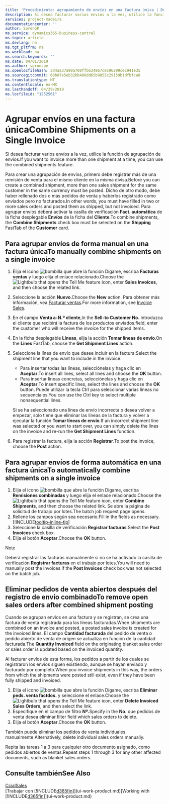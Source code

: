 ```yaml
---
title: 'Procedimiento: agrupamiento de envíos en una factura única | Documentos de Microsoft'
description: Si desea facturar varios envíos a la vez, utilice la función de agrupación de envíos.
services: project-madeira
documentationcenter: ''
author: SorenGP
ms.service: dynamics365-business-central
ms.topic: article
ms.devlang: na
ms.tgt_pltfrm: na
ms.workload: na
ms.search.keywords: ''
ms.date: 04/01/2019
ms.author: sgroespe
ms.openlocfilehash: 3d4aa37a90a700ffb634867c0c96299cec941e35
ms.sourcegitcommit: 60b87e5eb32bb408dd65b9855c29159b1dfbfca8
ms.translationtype: HT
ms.contentlocale: es-MX
ms.lasthandoff: 04/29/2019
ms.locfileid: "1252561"
---
```

# <a name="combine-shipments-on-a-single-invoice"></a><span data-ttu-id="f5a88-103">Agrupar envíos en una factura única</span><span class="sxs-lookup"><span data-stu-id="f5a88-103">Combine Shipments on a Single Invoice</span></span>
<span data-ttu-id="f5a88-104">Si desea facturar varios envíos a la vez, utilice la función de agrupación de envíos.</span><span class="sxs-lookup"><span data-stu-id="f5a88-104">If you want to invoice more than one shipment at a time, you can use the combined shipments feature.</span></span>  

 <span data-ttu-id="f5a88-105">Para crear una agrupación de envíos, primero debe registrar más de una remisión de venta para el mismo cliente en la misma divisa.</span><span class="sxs-lookup"><span data-stu-id="f5a88-105">Before you can create a combined shipment, more than one sales shipment for the same customer in the same currency must be posted.</span></span> <span data-ttu-id="f5a88-106">Dicho de otro modo, debe haber rellenado dos o más pedidos de venta y haberlos registrado como enviados pero no facturados.</span><span class="sxs-lookup"><span data-stu-id="f5a88-106">In other words, you must have filled in two or more sales orders and posted them as shipped, but not invoiced.</span></span> <span data-ttu-id="f5a88-107">Para agrupar envíos deberá activar la casilla de verificación **Fact. automática** de la ficha desplegable **Envíos** de la ficha del **Cliente**.</span><span class="sxs-lookup"><span data-stu-id="f5a88-107">To combine shipments, the **Combine Shipments** check box must be selected on the **Shipping** FastTab of the **Customer** card.</span></span>  

## <a name="to-manually-combine-shipments-on-a-single-invoice"></a><span data-ttu-id="f5a88-108">Para agrupar envíos de forma manual en una factura única</span><span class="sxs-lookup"><span data-stu-id="f5a88-108">To manually combine shipments on a single invoice</span></span>  
1. <span data-ttu-id="f5a88-109">Elija el icono ![bombilla que abre la función Dígame](media/ui-search/search_small.png "Dígame que desea hacer"), escriba **Facturas ventas** y luego elija el enlace relacionado.</span><span class="sxs-lookup"><span data-stu-id="f5a88-109">Choose the ![Lightbulb that opens the Tell Me feature](media/ui-search/search_small.png "Tell me what you want to do") icon, enter **Sales Invoices**, and then choose the related link.</span></span>  
2. <span data-ttu-id="f5a88-110">Seleccione la acción **Nuevo**.</span><span class="sxs-lookup"><span data-stu-id="f5a88-110">Choose the **New** action.</span></span> <span data-ttu-id="f5a88-111">Para obtener más información, vea [Facturar ventas](sales-how-invoice-sales.md).</span><span class="sxs-lookup"><span data-stu-id="f5a88-111">For more information, see [Invoice Sales](sales-how-invoice-sales.md).</span></span>
3. <span data-ttu-id="f5a88-112">En el campo **Venta a-N.º cliente**,</span><span class="sxs-lookup"><span data-stu-id="f5a88-112">In the **Sell-to Customer No.**</span></span> <span data-ttu-id="f5a88-113">introduzca el cliente que recibirá la factura de los productos enviados.</span><span class="sxs-lookup"><span data-stu-id="f5a88-113">field, enter the customer who will receive the invoice for the shipped items.</span></span>  
4. <span data-ttu-id="f5a88-114">En la ficha desplegable **Líneas**, elija la acción **Tomar líneas de envío**.</span><span class="sxs-lookup"><span data-stu-id="f5a88-114">On the **Lines** FastTab, choose the **Get Shipment Lines** action.</span></span>  
5. <span data-ttu-id="f5a88-115">Seleccione la línea de envío que desee incluir en la factura:</span><span class="sxs-lookup"><span data-stu-id="f5a88-115">Select the shipment line that you want to include in the invoice:</span></span>  

    - <span data-ttu-id="f5a88-116">Para insertar todas las líneas, selecciónelas y haga clic en **Aceptar**.</span><span class="sxs-lookup"><span data-stu-id="f5a88-116">To insert all lines, select all lines and choose the **OK** button.</span></span>  
    - <span data-ttu-id="f5a88-117">Para insertar líneas concretas, selecciónelas y haga clic en **Aceptar**.</span><span class="sxs-lookup"><span data-stu-id="f5a88-117">To insert specific lines, select the lines and choose the **OK** button.</span></span> <span data-ttu-id="f5a88-118">Puede utilizar la tecla Ctrl para seleccionar varias líneas no secuenciales.</span><span class="sxs-lookup"><span data-stu-id="f5a88-118">You can use the Ctrl key to select multiple nonsequential lines.</span></span>  

    <span data-ttu-id="f5a88-119">Si se ha seleccionado una línea de envío incorrecta o desea volver a empezar, sólo tiene que eliminar las líneas de la factura y volver a ejecutar la función **Tomar líneas de envío**.</span><span class="sxs-lookup"><span data-stu-id="f5a88-119">If an incorrect shipment line was selected or you want to start over, you can simply delete the lines on the invoice and re-run the **Get Shipment Lines** function.</span></span>  
7. <span data-ttu-id="f5a88-120">Para registrar la factura, elija la acción **Registrar**.</span><span class="sxs-lookup"><span data-stu-id="f5a88-120">To post the invoice, choose the **Post** action.</span></span>  

## <a name="to-automatically-combine-shipments-on-a-single-invoice"></a><span data-ttu-id="f5a88-121">Para agrupar envíos de forma automática en una factura única</span><span class="sxs-lookup"><span data-stu-id="f5a88-121">To automatically combine shipments on a single invoice</span></span>  
1. <span data-ttu-id="f5a88-122">Elija el icono ![bombilla que abre la función Dígame](media/ui-search/search_small.png "Dígame que desea hacer"), escriba **Remisiones combinadas** y luego elija el enlace relacionado.</span><span class="sxs-lookup"><span data-stu-id="f5a88-122">Choose the ![Lightbulb that opens the Tell Me feature](media/ui-search/search_small.png "Tell me what you want to do") icon, enter **Combine Shipments**, and then choose the related link.</span></span> <span data-ttu-id="f5a88-123">Se abre la página de solicitud de trabajo por lotes.</span><span class="sxs-lookup"><span data-stu-id="f5a88-123">The batch job request page opens.</span></span>  
2. <span data-ttu-id="f5a88-124">Rellene los campos según sea necesario.</span><span class="sxs-lookup"><span data-stu-id="f5a88-124">Fill in the fields as necessary.</span></span> [!INCLUDE[tooltip-inline-tip](includes/tooltip-inline-tip_md.md)]
3. <span data-ttu-id="f5a88-125">Seleccione la casilla de verificación **Registrar facturas**.</span><span class="sxs-lookup"><span data-stu-id="f5a88-125">Select the **Post Invoices** check box.</span></span>  
4.  <span data-ttu-id="f5a88-126">Elija el botón **Aceptar**.</span><span class="sxs-lookup"><span data-stu-id="f5a88-126">Choose the **OK** button.</span></span>  

> [!NOTE]  
>  <span data-ttu-id="f5a88-127">Deberá registrar las facturas manualmente si no se ha activado la casilla de verificación **Registrar facturas** en el trabajo por lotes.</span><span class="sxs-lookup"><span data-stu-id="f5a88-127">You will need to manually post the invoices if the **Post Invoices** check box was not selected on the batch job.</span></span>  

## <a name="to-remove-open-sales-orders-after-combined-shipment-posting"></a><span data-ttu-id="f5a88-128">Eliminar pedidos de venta abiertos después del registro de envío combinado</span><span class="sxs-lookup"><span data-stu-id="f5a88-128">To remove open sales orders after combined shipment posting</span></span> 
<span data-ttu-id="f5a88-129">Cuando se agrupan envíos en una factura y se registran, se crea una factura de venta registrada para las líneas facturadas.</span><span class="sxs-lookup"><span data-stu-id="f5a88-129">When shipments are combined on an invoice and posted, a posted sales invoice is created for the invoiced lines.</span></span> <span data-ttu-id="f5a88-130">El campo **Cantidad facturada** del pedido de venta o pedido abierto de venta de origen se actualiza en función de la cantidad facturada.</span><span class="sxs-lookup"><span data-stu-id="f5a88-130">The **Quantity Invoiced** field on the originating blanket sales order or sales order is updated based on the invoiced quantity.</span></span>  

<span data-ttu-id="f5a88-131">Al facturar envíos de esta forma, los pedidos a partir de los cuales se registraron los envíos siguen existiendo, aunque se hayan enviado y facturado por completo.</span><span class="sxs-lookup"><span data-stu-id="f5a88-131">When you invoice shipments in this way, the orders from which the shipments were posted still exist, even if they have been fully shipped and invoiced.</span></span>   

1. <span data-ttu-id="f5a88-132">Elija el icono ![bombilla que abre la función Dígame](media/ui-search/search_small.png "Dígame que desea hacer"), escriba **Eliminar peds. venta factdos.** y seleccione el enlace.</span><span class="sxs-lookup"><span data-stu-id="f5a88-132">Choose the ![Lightbulb that opens the Tell Me feature](media/ui-search/search_small.png "Tell me what you want to do") icon, enter **Delete Invoiced Sales Orders**, and then select the link.</span></span>  
2. <span data-ttu-id="f5a88-133">Especifique en el campo de filtro **Nº.**</span><span class="sxs-lookup"><span data-stu-id="f5a88-133">Specify in the **No.**</span></span> <span data-ttu-id="f5a88-134">que pedidos de venta desea eliminar.</span><span class="sxs-lookup"><span data-stu-id="f5a88-134">filter field which sales orders to delete.</span></span>  
3. <span data-ttu-id="f5a88-135">Elija el botón **Aceptar**.</span><span class="sxs-lookup"><span data-stu-id="f5a88-135">Choose the **OK** button.</span></span>  

<span data-ttu-id="f5a88-136">También puede eliminar los pedidos de venta individuales manualmente.</span><span class="sxs-lookup"><span data-stu-id="f5a88-136">Alternatively, delete individual sales orders manually.</span></span>  

<span data-ttu-id="f5a88-137">Repita las tareas 1 a 3 para cualquier otro documento asignado, como pedidos abiertos de ventas.</span><span class="sxs-lookup"><span data-stu-id="f5a88-137">Repeat steps 1 through 3 for any other affected documents, such as blanket sales orders.</span></span>

## <a name="see-also"></a><span data-ttu-id="f5a88-138">Consulte también</span><span class="sxs-lookup"><span data-stu-id="f5a88-138">See Also</span></span>  
[<span data-ttu-id="f5a88-139">Ccial</span><span class="sxs-lookup"><span data-stu-id="f5a88-139">Sales</span></span>](sales-manage-sales.md)  
<span data-ttu-id="f5a88-140">[Trabajar con [!INCLUDE[d365fin](includes/d365fin_md.md)]](ui-work-product.md)</span><span class="sxs-lookup"><span data-stu-id="f5a88-140">[Working with [!INCLUDE[d365fin](includes/d365fin_md.md)]](ui-work-product.md)</span></span>
